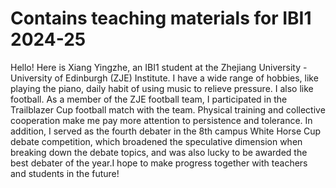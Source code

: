 # Contains teaching materials for IBI1 2024-25
 Hello! Here is Xiang Yingzhe, an IBI1 student at the Zhejiang University - University of Edinburgh (ZJE) Institute. I have a wide range of hobbies, like playing the piano, daily habit of using music to relieve pressure. I also like football. As a member of the ZJE football team, I participated in the Trailblazer Cup football match with the team. Physical training and collective cooperation make me pay more attention to persistence and tolerance. In addition, I served as the fourth debater in the 8th campus White Horse Cup debate competition, which broadened the speculative dimension when breaking down the debate topics, and was also lucky to be awarded the best debater of the year.I hope to make progress together with teachers and students in the future!